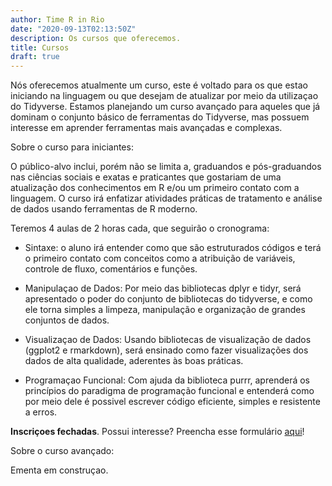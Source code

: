 ```yaml
---
author: Time R in Rio
date: "2020-09-13T02:13:50Z"
description: Os cursos que oferecemos.
title: Cursos
draft: true
---
```


Nós oferecemos atualmente um curso, este é voltado para os que estao iniciando na linguagem ou que 
desejam de atualizar por meio da utilizaçao do Tidyverse. Estamos planejando um curso avançado
para aqueles que já dominam o conjunto básico de ferramentas do Tidyverse, mas possuem interesse
em aprender ferramentas mais avançadas e complexas.

Sobre o curso para iniciantes:

O público-alvo inclui, porém não se limita a, graduandos e pós-graduandos nas ciências sociais e exatas e praticantes que gostariam de uma atualização dos conhecimentos em R e/ou um primeiro contato com a linguagem. O curso irá enfatizar atividades práticas de tratamento e análise de dados usando ferramentas de R moderno.

Teremos 4 aulas de 2 horas cada, que seguirão o cronograma:

- Sintaxe: o aluno irá entender como que são estruturados códigos e terá o primeiro contato com conceitos como a atribuição de variáveis, controle de fluxo, comentários e funções.

- Manipulaçao de Dados: Por meio das bibliotecas dplyr e tidyr, será apresentado o poder do conjunto de bibliotecas do tidyverse, e como ele torna simples a limpeza, manipulação e organização de grandes conjuntos de dados.

- Visualizaçao de Dados: Usando bibliotecas de visualização de dados (ggplot2 e rmarkdown), será ensinado como fazer visualizações dos dados de alta qualidade, aderentes às boas práticas.

- Programaçao Funcional: Com ajuda da biblioteca purrr, aprenderá os princípios do paradigma de programação funcional e entenderá como por meio dele é possivel escrever código eficiente, simples e resistente a erros.

**Inscriçoes fechadas**. Possui interesse? Preencha esse formulário [aqui](https://forms.gle/4mduPtu7Sz88vaFt9)!

Sobre o curso avançado:

Ementa em construçao.